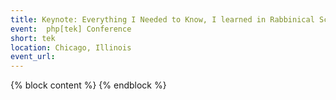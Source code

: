 ```yaml
---
title: Keynote: Everything I Needed to Know, I learned in Rabbinical School - Yitzchok Willroth
event:  php[tek] Conference
short: tek
location: Chicago, Illinois
event_url: 
---
```

{% block content %}
{% endblock %}